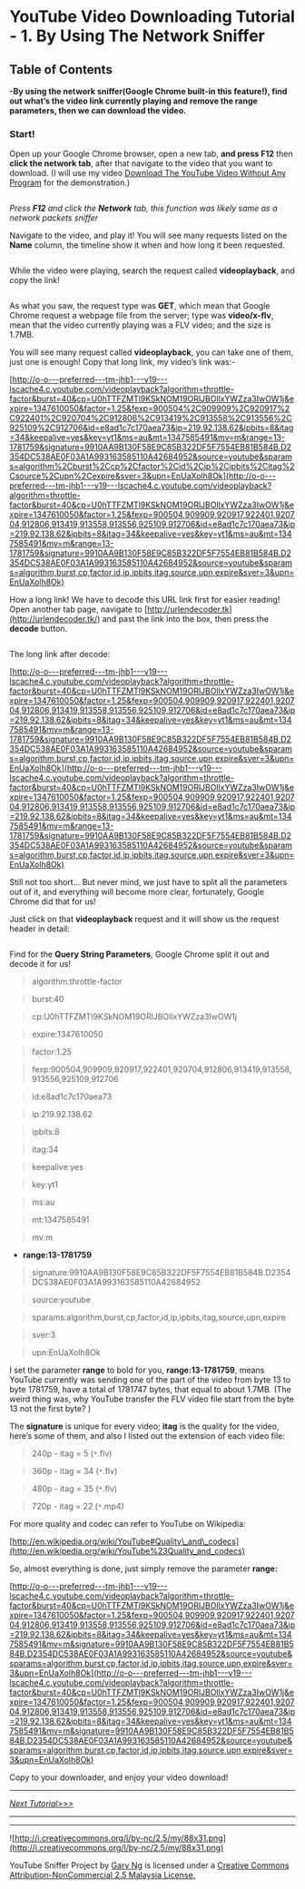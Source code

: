 # **YouTube Video Downloading Tutorial - 1. By Using The Network Sniffer** #
## Table of Contents ##


**-By using the network sniffer(Google Chrome built-in this feature!), find out what’s the video link currently playing and remove the range parameters, then we can download the video.**

### Start! ###
Open up your Google Chrome browser, open a new tab, **and press F12** then **click the network tab**, after that navigate to the video that you want to download. (I will use my video [Download The YouTube Video Without Any Program](http://www.youtube.com/watch?v=6K0cfBcK6nM) for the demonstration.)

![![](http://1.bp.blogspot.com/-YI0-2aCT7gc/UFKA3_AGivI/AAAAAAAAB7Q/EcmQt1BMm7A/s1600/2012-09-14+08-55-48_New+Tab+-+360Chrome.png)](http://1.bp.blogspot.com/-YI0-2aCT7gc/UFKA3_AGivI/AAAAAAAAB7Q/EcmQt1BMm7A/s1600/2012-09-14+08-55-48_New+Tab+-+360Chrome.png)

_Press **F12** and click the **Network** tab, this function was likely same as a network packets sniffer_


Navigate to the video, and play it! You will see many requests listed on the **Name** column, the timeline show it when and how long it been requested.

![![](http://4.bp.blogspot.com/-FHVJojSZ2cc/UFKGO5oBzqI/AAAAAAAAB7g/7A2iwg-Iy-U/s1600/2012-09-14+08-55-48_New+Tab+-+360Chrome.png)](http://4.bp.blogspot.com/-FHVJojSZ2cc/UFKGO5oBzqI/AAAAAAAAB7g/7A2iwg-Iy-U/s1600/2012-09-14+08-55-48_New+Tab+-+360Chrome.png)

While the video were playing, search the request called **videoplayback**, and copy the link!

![![](http://4.bp.blogspot.com/-ICoppKV0gTo/UFKH79QRsgI/AAAAAAAAB7o/n2gcofxqjq4/s1600/2012-09-14+09-26-30_Greenshot.png)](http://4.bp.blogspot.com/-ICoppKV0gTo/UFKH79QRsgI/AAAAAAAAB7o/n2gcofxqjq4/s1600/2012-09-14+09-26-30_Greenshot.png)

As what you saw, the request type was **GET**, which mean that Google Chrome request a webpage file from the server; type was **video/x-flv**, mean that the video currently playing was a FLV video; and the size is 1.7MB.

You will see many request called **videoplayback**, you can take one of them, just one is enough! Copy that long link, my video’s link was:-

[http://o-o---preferred---tm-jhb1---v19---lscache4.c.youtube.com/videoplayback?algorithm=throttle-factor&burst=40&cp=U0hTTFZMTl9KSkNOM19ORlJBOllxYWZza3IwOW1j&expire=1347610050&factor=1.25&fexp=900504%2C909909%2C920917%2C922401%2C920704%2C912806%2C913419%2C913558%2C913556%2C925109%2C912706&id=e8ad1c7c170aea73&ip=219.92.138.62&ipbits=8&itag=34&keepalive=yes&key=yt1&ms=au&mt=1347585491&mv=m&range=13-1781759&signature=9910AA9B130F58E9C85B322DF5F7554EB81B584B.D2354DC538AE0F03A1A993163585110A42684952&source=youtube&sparams=algorithm%2Cburst%2Ccp%2Cfactor%2Cid%2Cip%2Cipbits%2Citag%2Csource%2Cupn%2Cexpire&sver=3&upn=EnUaXolh8Ok](http://o-o---preferred---tm-jhb1---v19---lscache4.c.youtube.com/videoplayback?algorithm=throttle-factor&burst=40&cp=U0hTTFZMTl9KSkNOM19ORlJBOllxYWZza3IwOW1j&expire=1347610050&factor=1.25&fexp=900504,909909,920917,922401,920704,912806,913419,913558,913556,925109,912706&id=e8ad1c7c170aea73&ip=219.92.138.62&ipbits=8&itag=34&keepalive=yes&key=yt1&ms=au&mt=1347585491&mv=m&range=13-1781759&signature=9910AA9B130F58E9C85B322DF5F7554EB81B584B.D2354DC538AE0F03A1A993163585110A42684952&source=youtube&sparams=algorithm,burst,cp,factor,id,ip,ipbits,itag,source,upn,expire&sver=3&upn=EnUaXolh8Ok)

How a long link! We have to decode this URL link first for easier reading!  Open another tab page, navigate to [http://urlendecoder.tk](http://urlendecoder.tk/) and past the link into the box, then press the **decode** button.

![![](http://2.bp.blogspot.com/-zewOcaqc8m8/UFKNk2LMcXI/AAAAAAAAB74/z0vL2QESQWU/s1600/2012-09-14+09-50-42_urlendecoder.png)](http://2.bp.blogspot.com/-zewOcaqc8m8/UFKNk2LMcXI/AAAAAAAAB74/z0vL2QESQWU/s1600/2012-09-14+09-50-42_urlendecoder.png)

The long link after decode:

[http://o-o---preferred---tm-jhb1---v19---lscache4.c.youtube.com/videoplayback?algorithm=throttle-factor&burst=40&cp=U0hTTFZMTl9KSkNOM19ORlJBOllxYWZza3IwOW1j&expire=1347610050&factor=1.25&fexp=900504,909909,920917,922401,920704,912806,913419,913558,913556,925109,912706&id=e8ad1c7c170aea73&ip=219.92.138.62&ipbits=8&itag=34&keepalive=yes&key=yt1&ms=au&mt=1347585491&mv=m&range=13-1781759&signature=9910AA9B130F58E9C85B322DF5F7554EB81B584B.D2354DC538AE0F03A1A993163585110A42684952&source=youtube&sparams=algorithm,burst,cp,factor,id,ip,ipbits,itag,source,upn,expire&sver=3&upn=EnUaXolh8Ok](http://o-o---preferred---tm-jhb1---v19---lscache4.c.youtube.com/videoplayback?algorithm=throttle-factor&burst=40&cp=U0hTTFZMTl9KSkNOM19ORlJBOllxYWZza3IwOW1j&expire=1347610050&factor=1.25&fexp=900504,909909,920917,922401,920704,912806,913419,913558,913556,925109,912706&id=e8ad1c7c170aea73&ip=219.92.138.62&ipbits=8&itag=34&keepalive=yes&key=yt1&ms=au&mt=1347585491&mv=m&range=13-1781759&signature=9910AA9B130F58E9C85B322DF5F7554EB81B584B.D2354DC538AE0F03A1A993163585110A42684952&source=youtube&sparams=algorithm,burst,cp,factor,id,ip,ipbits,itag,source,upn,expire&sver=3&upn=EnUaXolh8Ok)

Still not too short… But never mind, we just have to split all the parameters out of it, and everything will become more clear, fortunately, Google Chrome did that for us!

Just click on that **videoplayback** request and it will show us the request header in detail:

![![](http://3.bp.blogspot.com/-FGpBqpEfFCg/UFKPn5ntrNI/AAAAAAAAB8E/BFiwbHSRqKs/s1600/2012-09-14+09-59-27_Download+YouTube+Video+Without+Any+Program+-+YouTube+-+360Chrome.png)](http://3.bp.blogspot.com/-FGpBqpEfFCg/UFKPn5ntrNI/AAAAAAAAB8E/BFiwbHSRqKs/s1600/2012-09-14+09-59-27_Download+YouTube+Video+Without+Any+Program+-+YouTube+-+360Chrome.png)

Find for the **Query String Parameters**, Google Chrome split it out and decode it for us!

> algorithm:throttle-factor

> burst:40

> cp:U0hTTFZMTl9KSkNOM19ORlJBOllxYWZza3IwOW1j

> expire:1347610050

> factor:1.25

> fexp:900504,909909,920917,922401,920704,912806,913419,913558,913556,925109,912706

> id:e8ad1c7c170aea73

> ip:219.92.138.62

> ipbits:8

> itag:34

> keepalive:yes

> key:yt1

> ms:au

> mt:1347585491

> mv:m

  * **range:13-1781759**

> signature:9910AA9B130F58E9C85B322DF5F7554EB81B584B.D2354DC538AE0F03A1A993163585110A42684952

> source:youtube

> sparams:algorithm,burst,cp,factor,id,ip,ipbits,itag,source,upn,expire

> sver:3

> upn:EnUaXolh8Ok



I set the parameter **range** to bold for you, **range:13-1781759**, means YouTube currently was sending one of the part of the video from byte 13 to byte 1781759, have a total of 1781747 bytes, that equal to about 1.7MB. (The weird thing was, why YouTube transfer the FLV video file start from the byte 13 not the first byte? )

The **signature** is unique for every video; **itag** is the quality for the video, here’s some of them, and also I listed out the extension of each video file:

> 240p - itag = 5 (`*`.flv)

> 360p - itag = 34 (`*`.flv)

> 480p - itag = 35 (`*`.flv)

> 720p - itag = 22 (`*`.mp4)

For more quality and codec can refer to YouTube on Wikipedia:

[http://en.wikipedia.org/wiki/YouTube#Quality\_and\_codecs](http://en.wikipedia.org/wiki/YouTube%23Quality_and_codecs)

So, almost everything is done, just simply remove the parameter **range:**

[http://o-o---preferred---tm-jhb1---v19---lscache4.c.youtube.com/videoplayback?algorithm=throttle-factor&burst=40&cp=U0hTTFZMTl9KSkNOM19ORlJBOllxYWZza3IwOW1j&expire=1347610050&factor=1.25&fexp=900504,909909,920917,922401,920704,912806,913419,913558,913556,925109,912706&id=e8ad1c7c170aea73&ip=219.92.138.62&ipbits=8&itag=34&keepalive=yes&key=yt1&ms=au&mt=1347585491&mv=m&signature=9910AA9B130F58E9C85B322DF5F7554EB81B584B.D2354DC538AE0F03A1A993163585110A42684952&source=youtube&sparams=algorithm,burst,cp,factor,id,ip,ipbits,itag,source,upn,expire&sver=3&upn=EnUaXolh8Ok](http://o-o---preferred---tm-jhb1---v19---lscache4.c.youtube.com/videoplayback?algorithm=throttle-factor&burst=40&cp=U0hTTFZMTl9KSkNOM19ORlJBOllxYWZza3IwOW1j&expire=1347610050&factor=1.25&fexp=900504,909909,920917,922401,920704,912806,913419,913558,913556,925109,912706&id=e8ad1c7c170aea73&ip=219.92.138.62&ipbits=8&itag=34&keepalive=yes&key=yt1&ms=au&mt=1347585491&mv=m&signature=9910AA9B130F58E9C85B322DF5F7554EB81B584B.D2354DC538AE0F03A1A993163585110A42684952&source=youtube&sparams=algorithm,burst,cp,factor,id,ip,ipbits,itag,source,upn,expire&sver=3&upn=EnUaXolh8Ok)

Copy to your downloader, and enjoy your video download!

---


_[Next Tutorial>>>](http://code.google.com/p/youtubesniffer/wiki/Tut2ByGenerate204)_


---



---

![http://i.creativecommons.org/l/by-nc/2.5/my/88x31.png](http://i.creativecommons.org/l/by-nc/2.5/my/88x31.png)

YouTube Sniffer Project by [Gary Ng](http://garyngzhongbo.blogspot.com/) is licensed under a [Creative Commons Attribution-NonCommercial 2.5 Malaysia License.](http://creativecommons.org/licenses/by-nc/2.5/my/deed.en_US)